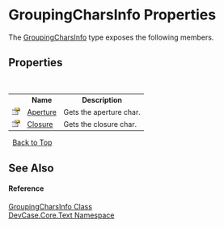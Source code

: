# GroupingCharsInfo Properties
 

The <a href="T_DevCase_Core_Text_GroupingCharsInfo">GroupingCharsInfo</a> type exposes the following members.


## Properties
&nbsp;<table><tr><th></th><th>Name</th><th>Description</th></tr><tr><td>![Public property](media/pubproperty.gif "Public property")</td><td><a href="P_DevCase_Core_Text_GroupingCharsInfo_Aperture">Aperture</a></td><td>
Gets the aperture char.</td></tr><tr><td>![Public property](media/pubproperty.gif "Public property")</td><td><a href="P_DevCase_Core_Text_GroupingCharsInfo_Closure">Closure</a></td><td>
Gets the closure char.</td></tr></table>&nbsp;
<a href="#groupingcharsinfo-properties">Back to Top</a>

## See Also


#### Reference
<a href="T_DevCase_Core_Text_GroupingCharsInfo">GroupingCharsInfo Class</a><br /><a href="N_DevCase_Core_Text">DevCase.Core.Text Namespace</a><br />